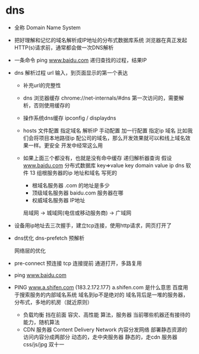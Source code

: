 # dns

- 全称 Domain Name System
- 把好理解和记忆的域名解析成IP地址的分布式数据库系统
    浏览器在真正发起HTTP(s)请求前，通常都会做一次DNS解析
- 一条命令
    ping www.baidu.com 递归查找的过程，结果IP
- dns 解析过程
    url 输入，到页面显示的第一个表达
    - 补充url的完整性
    - dns 浏览器缓存
        chrome://net-internals/#dns
        第一次访问的，需要解析，否则使用缓存的
    - 操作系统dns缓存
        ipconfig / displaydns
    - hosts 文件配置
        指定域名 解析IP 手动配置
        加一行配置 指定ip 域名
        比如我们会将项目本地路径ip 配公司的域名，那么开发效果就可以和线上域名效果一样。更安全
        开发中经常这么用

    - 如果上面三个都没有，也就是没有命中缓存
        递归解析器查询
        假设 www.baidu.com
        分布式数据库 key=>value key domain value ip
        dns 软件 13 组根服务器的ip 地址和域名
        写死的
        - 根域名服务器
            .com 的地址是多少
        - 顶级域名服务器
            baidu.com 服务器在哪
        - 权威域名服务器
            IP地址
        
        局域网 -> 城域网(电信或移动服务商) -> 广域网

- 设备用ip地址去三次握手，建立tcp连接，使用http请求，网页打开了

- dns优化
    dns-prefetch 预解析
    <link type="dns-prefetch" href="https://www.baidu.com" />
    网络层的优化

- pre-connect 预连接
    tcp 连接提前 通道打开，多路复用
    <link data-n-head="ssr" rel="preconnect" href="//unpkg.byted-static.com/" crossorigin="anonymous">

- ping www.baidu.com
- PING www.a.shifen.com (183.2.172.177)
    a.shifen.com 是什么意思
    百度用于搜索服务的内部域名系统
    域名到ip不是绝对的
    域名背后是一堆的服务器，分布式，多地的机房（就近原则）
    - 负载均衡
        挡在前面
        容灾、高性能
        算法，服务器
        当前哪些机器还有接待的能力，随机算法
    - CDN 服务器
        Content Delivery Network 内容分发网络
        部署静态资源的
        访问内容分成两部分
        动态的，走中央服务器
        静态的，走cdn 服务器 css/js/jpg
            双十一 
